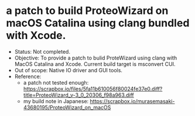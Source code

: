 # a patch to build ProteoWizard on macOS Catalina using clang bundled with Xcode.

- Status: Not completed.
- Objective: To provide a patch to bulid ProteWizard using clang with MacOS Catalina and Xcode. Current build target is msconvert CUI.
- Out of scope: Native IO driver and GUI tools.
- Reference: 
  - a patch not tested enough: https://scrapbox.io/files/5fa11b610056f80024fe37e0.diff?title=ProteoWizard_v-3_0_20306_f98a963.diff
  - my build note in Japanese: https://scrapbox.io/murasemasaki-43680195/ProteoWizard_on_macOS
